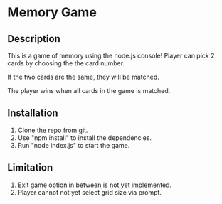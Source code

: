 # Memory Game

## Description

This is a game of memory using the node.js console! Player can pick 2 cards by choosing the the card number.

If the two cards are the same, they will be matched.

The player wins when all cards in the game is matched.

## Installation

1. Clone the repo from git.
2. Use "npm install" to install the dependencies.
3. Run "node index.js" to start the game.

## Limitation

1. Exit game option in between is not yet implemented.
2. Player cannot not yet select grid size via prompt.

